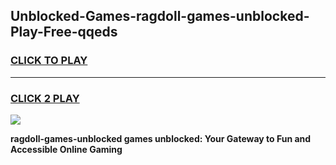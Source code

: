 
## Unblocked-Games-ragdoll-games-unblocked-Play-Free-qqeds
<h3>
<a href="https://premium76.site?title=ragdoll-games-unblocked&ref=17A">CLICK TO PLAY</a></h3>
<hr>

<h3>
<a href="https://premium76.site?title=ragdoll-games-unblocked&ref=17A">CLICK 2 PLAY</a>
  
</h3>

<a href="https://premium76.site?title=ragdoll-games-unblocked&ref=17A"><img src="https://clearcache.store/games.png"></a>


**ragdoll-games-unblocked games unblocked: Your Gateway to Fun and Accessible Online Gaming**
